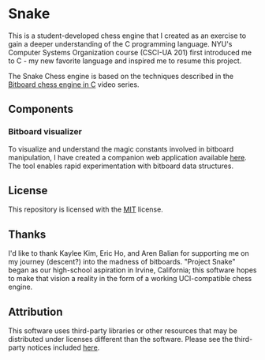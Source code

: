 <!-- Makefile -->
<!-- Copyright (c) 2024 Ishan Pranav -->
<!-- Licensed under the MIT license. -->

# Snake

This is a student-developed chess engine that I created as an exercise to gain a
deeper understanding of the C programming language. NYU's Computer Systems
Organization course (CSCI-UA 201) first introduced me to C - my new favorite
language and inspired me to resume this project.

The Snake Chess engine is based on the techniques described in the
[Bitboard chess engine in C](https://youtu.be/QUNP-UjujBM) video series.

## Components

### Bitboard visualizer

To visualize and understand the magic constants involved in bitboard
manipulation, I have created a companion web application available
[here](https://ishanpranav.github.io/snake-chess/).
The tool enables rapid experimentation with bitboard data structures.

## License

This repository is licensed with the [MIT](LICENSE.txt) license.

## Thanks

I'd like to thank Kaylee Kim, Eric Ho, and Aren Balian for supporting me on my
journey (descent?) into the madness of bitboards. "Project Snake" began as our
high-school aspiration in Irvine, California; this software hopes to make that
vision a reality in the form of a working UCI-compatible chess engine.

## Attribution

This software uses third-party libraries or other resources that may be
distributed under licenses different than the software. Please see the
third-party notices included [here](THIRD-PARTY-NOTICES.md).
